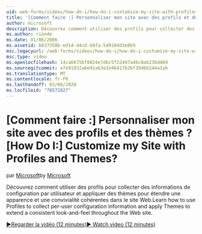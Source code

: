 ```yaml
---
uid: web-forms/videos/how-do-i/how-do-i-customize-my-site-with-profiles-and-themes
title: '[Comment faire :] Personnaliser mon site avec des profils et des thèmes ? | Microsoft Docs'
author: microsoft
description: Découvrez comment utiliser des profils pour collecter des informations de configuration par utilisateur et appliquer des thèmes pour étendre une apparence et une convivialité cohérentes dans le site Web.
ms.author: riande
ms.date: 01/06/2006
ms.assetid: b837358b-ed14-44cd-b9fa-54910dd3e8b9
msc.legacyurl: /web-forms/videos/how-do-i/how-do-i-customize-my-site-with-profiles-and-themes
msc.type: video
ms.openlocfilehash: 14ca6675bf8024e7dbc5f22497a4bc8ab236dd69
ms.sourcegitcommit: e7e91932a6e91a63e2e46417626f39d6b244a3ab
ms.translationtype: MT
ms.contentlocale: fr-FR
ms.lasthandoff: 03/06/2020
ms.locfileid: "78572827"
---
```

# <a name="how-do-i-customize-my-site-with-profiles-and-themes"></a><span data-ttu-id="b6452-104">[Comment faire :] Personnaliser mon site avec des profils et des thèmes ?</span><span class="sxs-lookup"><span data-stu-id="b6452-104">[How Do I:] Customize my Site with Profiles and Themes?</span></span>

<span data-ttu-id="b6452-105">par [Microsoft](https://github.com/microsoft)</span><span class="sxs-lookup"><span data-stu-id="b6452-105">by [Microsoft](https://github.com/microsoft)</span></span>

<span data-ttu-id="b6452-106">Découvrez comment utiliser des profils pour collecter des informations de configuration par utilisateur et appliquer des thèmes pour étendre une apparence et une convivialité cohérentes dans le site Web.</span><span class="sxs-lookup"><span data-stu-id="b6452-106">Learn how to use Profiles to collect per-user configuration information and apply Themes to extend a consistent look-and-feel throughout the Web site.</span></span>

[<span data-ttu-id="b6452-107">&#9654;Regarder la vidéo (12 minutes)</span><span class="sxs-lookup"><span data-stu-id="b6452-107">&#9654; Watch video (12 minutes)</span></span>](https://channel9.msdn.com/Blogs/ASP-NET-Site-Videos/how-do-i-customize-my-site-with-profiles-and-themes)
